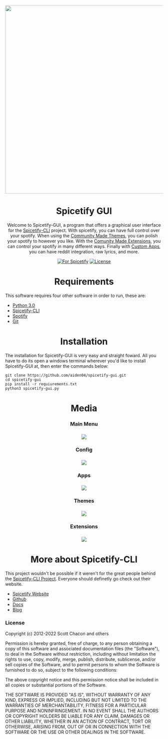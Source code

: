 <h3 align="center"><a href="https://spicetify.app/"><img src="https://user-images.githubusercontent.com/9298623/185500058-09a6bbc4-1326-4d17-96e8-1eb4e6fe1337.png" width="600px"></a></h3>

<h1 align="center">Spicetify GUI</h1>

<p align="center">
  Welcome to Spicetify-GUI, a program that offers a graphical user interface for the <a href="https://spicetify.app">Spicetify-CLI</a> project. With spicetify, you can have full control over your spotify. When using the <a href="https://github.com/spicetify/spicetify-themes">Community Made Themes</a>, you can polish your spotify to however you like. With the <a href="https://github.com/3raxton/spicetify-custom-apps-and-extensions">Comunity Made Extensions</a>, you can control your spotify in many different ways. Finally with <a href="https://github.com/3raxton/spicetify-custom-apps-and-extensions">Custom Apps</a>, you can have reddit integration, raw lyrics, and more.
</p>

<p align="center">
  <a href="https://github.com/search?q=Spicetify"><img src="https://img.shields.io/badge/for-spicetify-E71A0E.svg" alt="For Spicetify"></a>
  <a href="https://github.com/git/git-scm.com/blob/main/MIT-LICENSE.txt"><img src="https://img.shields.io/badge/License-MIT-blue.svg" alt="License"></a>
</p>

<h1 align="center">Requirements</h1>

<p>
  This software requires four other software in order to run, these are:
</p>

<ul>
  <li><a href="https://python.org">Python 3.0</a></li>
  <li><a href="https://spicetify.app">Spicetify-CLI</a></li>
  <li><a href="https://spotify.com">Spotify</a></li>
  <li><a href="https://git-scm.com/">Git</a></li>
</ul>

<h1 align="center">Installation</h1>

<p>
  The installation for Spicetify-GUI is very easy and straight foward. All you have to do its open a windows terminal wherever you'd like to install Spicetify-GUI at, then enter the commands below: 
</p>

```
git clone https://github.com/aiden04/spicetify-gui.git
cd spicetify-gui
pip install -r requiurements.txt
python3 spicetify-gui.py
```

<h1 align="center">Media</h1>

<h3 align="center">Main Menu</h3>
<h3 align="center"><img src="https://user-images.githubusercontent.com/9298623/185504159-0cb0db6c-6587-494d-8fad-df8365a80d70.png"></h3>

<h3 align="center">Config</h3>
<h3 align="center"><img src="https://user-images.githubusercontent.com/9298623/185504544-b25b086a-5e2a-4020-8082-a99280d71621.png"></h3>

<h3 align ="center">Apps</h3>
<h3 align="center"><img src="https://user-images.githubusercontent.com/9298623/185504700-d9840803-ae39-4530-8cb0-4558257f0994.png"></h3>

<h3 align="center">Themes</h3>
<h3 align="center"><img src="https://user-images.githubusercontent.com/9298623/185505440-835d6f0c-e6d6-4f5a-a91b-ce50df374643.png"></h3>

<h3 align="center">Extensions</h3>
<h3 align="center"><img src="https://user-images.githubusercontent.com/9298623/185505582-24844897-dfa3-4b0a-a53d-d65f0f07280c.png"></h3>

<h1 align="center">More about Spicetify-CLI</h1>

<p>
  This project wouldn't be possible if it weren't for the great people behind the <a href="https://spicetify.app">Spicetify-CLI Project</a>. Everyone should definetly go check out their website.
</p>

<ul> 
  <li><a href="">Spicetify Website</a></li>
  <li><a href="">Github</a></li>
  <li><a href="">Docs</a></li>
  <li><a href="">Blog</a></li>
</ul>

<h3>License</h3>
<p>
  Copyright (c) 2012-2022 Scott Chacon and others

Permission is hereby granted, free of charge, to any person obtaining
a copy of this software and associated documentation files (the
"Software"), to deal in the Software without restriction, including
without limitation the rights to use, copy, modify, merge, publish,
distribute, sublicense, and/or sell copies of the Software, and to
permit persons to whom the Software is furnished to do so, subject to
the following conditions:

The above copyright notice and this permission notice shall be
included in all copies or substantial portions of the Software.

THE SOFTWARE IS PROVIDED "AS IS", WITHOUT WARRANTY OF ANY KIND,
EXPRESS OR IMPLIED, INCLUDING BUT NOT LIMITED TO THE WARRANTIES OF
MERCHANTABILITY, FITNESS FOR A PARTICULAR PURPOSE AND
NONINFRINGEMENT. IN NO EVENT SHALL THE AUTHORS OR COPYRIGHT HOLDERS BE
LIABLE FOR ANY CLAIM, DAMAGES OR OTHER LIABILITY, WHETHER IN AN ACTION
OF CONTRACT, TORT OR OTHERWISE, ARISING FROM, OUT OF OR IN CONNECTION
WITH THE SOFTWARE OR THE USE OR OTHER DEALINGS IN THE SOFTWARE.
</p>
